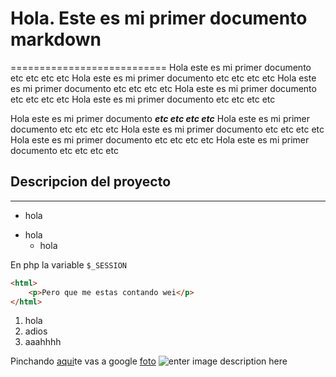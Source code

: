 # Hola. Este es mi primer documento markdown
===========================
Hola este es mi primer documento etc etc etc etc 
Hola este es mi primer documento etc etc etc etc 
Hola este es mi primer documento etc etc etc etc 
Hola este es mi primer documento etc etc etc etc 
Hola este es mi primer documento etc etc etc etc 

Hola este es mi primer documento ***etc etc etc etc*** Hola este es mi primer documento etc etc etc etc Hola este es mi primer documento etc etc etc etc Hola este es mi primer documento etc etc etc etc Hola este es mi primer documento etc etc etc etc 

## Descripcion del proyecto
--------------------------------
* hola
- hola
  * hola

En php la variable `$_SESSION`

```html
<html>
	<p>Pero que me estas contando wei</p>
</html>
```

1. hola
2. adios
3. aaahhhh

Pinchando [aqui](http://www.google.es)te vas a google
[foto](https://www.google.es/url?sa=i&url=https%3A%2F%2Fcincodias.elpais.com%2Fcincodias%2F2018%2F11%2F13%2Flifestyle%2F1542113135_776401.html&psig=AOvVaw2vCJ9kEhyBVwrOGj0Jsj00&ust=1581098471874000&source=images&cd=vfe&ved=0CAIQjRxqFwoTCIiV3vjAvecCFQAAAAAdAAAAABAD)
![enter image description here](https://as01.epimg.net/epik/imagenes/2018/11/16/portada/1542384053_864693_1542384302_noticia_normal_recorte1.jpg)